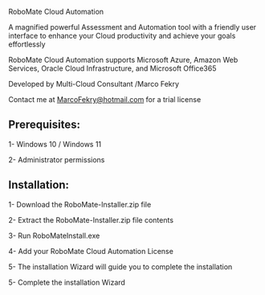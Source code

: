 RoboMate Cloud Automation

A magnified powerful Assessment and Automation tool with a friendly user interface to enhance your Cloud productivity and achieve your goals effortlessly

RoboMate Cloud Automation supports Microsoft Azure, Amazon Web Services, Oracle Cloud Infrastructure, and Microsoft Office365 

Developed by Multi-Cloud Consultant /Marco Fekry

Contact me at MarcoFekry@hotmail.com for a trial license

Prerequisites:
--------------
1- Windows 10 / Windows 11

2- Administrator permissions

Installation:
------------
1- Download the RoboMate-Installer.zip file

2- Extract the RoboMate-Installer.zip file contents

3- Run RoboMateInstall.exe

4- Add your RoboMate Cloud Automation License

5- The installation Wizard will guide you to complete the installation

5- Complete the installation Wizard
